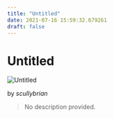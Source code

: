 ```yaml
---
title: "Untitled"
date: 2021-07-16 15:59:32.679261
draft: false
---
```


# Untitled

![Untitled](../images/b82278f2-e678-11eb-bc0a-60f262b60b65.png)

by *scullybrian*



> No description provided.
